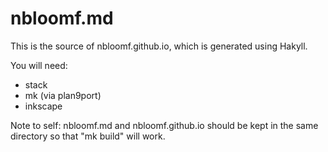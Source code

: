 # nbloomf.md

This is the source of nbloomf.github.io, which is generated using Hakyll.

You will need:

* stack
* mk (via plan9port)
* inkscape

Note to self: nbloomf.md and nbloomf.github.io should be kept in the same directory so that "mk build" will work.
